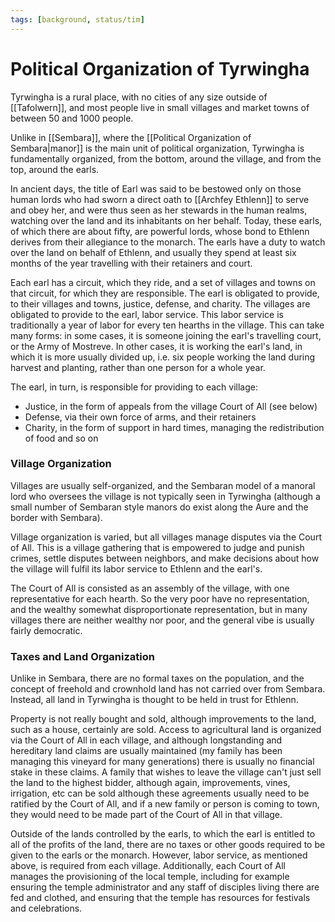 ```yaml
---
tags: [background, status/tim]
---
```

# Political Organization of Tyrwingha

Tyrwingha is a rural place, with no cities of any size outside of [[Tafolwern]], and most people live in small villages and market towns of between 50 and 1000 people. 

Unlike in [[Sembara]], where the [[Political Organization of Sembara|manor]] is the main unit of political organization, Tyrwingha is fundamentally organized, from the bottom, around the village, and from the top, around the earls. 

In ancient days, the title of Earl was said to be bestowed only on those human lords who had sworn a direct oath to [[Archfey Ethlenn]] to serve and obey her, and were thus seen as her stewards in the human realms, watching over the land and its inhabitants on her behalf. Today, these earls, of which there are about fifty, are powerful lords, whose bond to Ethlenn derives from their allegiance to the monarch. The earls have a duty to watch over the land on behalf of Ethlenn, and usually they spend at least six months of the year travelling with their retainers and court. 

Each earl has a circuit, which they ride, and a set of villages and towns on that circuit, for which they are responsible. The earl is obligated to provide, to their villages and towns, justice, defense, and charity. The villages are obligated to provide to the earl, labor service. This labor service is traditionally a year of labor for every ten hearths in the village. This can take many forms: in some cases, it is someone joining the earl's travelling court, or the Army of Mostreve. In other cases, it is working the earl's land, in which it is more usually divided up, i.e. six people working the land during harvest and planting, rather than one person for a whole year.

The earl, in turn, is responsible for providing to each village:
* Justice, in the form of appeals from the village Court of All (see below)
* Defense, via their own force of arms, and their retainers
* Charity, in the form of support in hard times, managing the redistribution of food and so on

### Village Organization
Villages are usually self-organized, and the Sembaran model of a manoral lord who oversees the village is not typically seen in Tyrwingha (although a small number of Sembaran style manors do exist along the Aure and the border with Sembara).

Village organization is varied, but all villages manage disputes via the Court of All. This is a village gathering that is empowered to judge and punish crimes, settle disputes between neighbors, and make decisions about how the village will fulfil its labor service to Ethlenn and the earl's.

The Court of All is consisted as an assembly of the village, with one representative for each hearth. So the very poor have no representation, and the wealthy somewhat disproportionate representation, but in many villages there are neither wealthy nor poor, and the general vibe is usually fairly democratic.

### Taxes and Land Organization
Unlike in Sembara, there are no formal taxes on the population, and the concept of freehold and crownhold land has not carried over from Sembara. Instead, all land in Tyrwingha is thought to be held in trust for Ethlenn. 

Property is not really bought and sold, although improvements to the land, such as a house, certainly are sold. Access to agricultural land is organized via the Court of All in each village, and although longstanding and hereditary land claims are usually maintained (my family has been managing this vineyard for many generations) there is usually no financial stake in these claims. A family that wishes to leave the village can't just sell the land to the highest bidder, although again, improvements, vines, irrigation, etc can be sold although these agreements usually need to be ratified by the Court of All, and if a new family or person is coming to town, they would need to be made part of the Court of All in that village. 

Outside of the lands controlled by the earls, to which the earl is entitled to all of the profits of the land, there are no taxes or other goods required to be given to the earls or the monarch. However, labor service, as mentioned above, is required from each village. Additionally, each Court of All manages the provisioning of the local temple, including for example ensuring the temple administrator and any staff of disciples living there are fed and clothed, and ensuring that the temple has resources for festivals and celebrations.